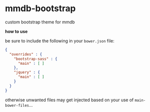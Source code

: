 # mmdb-bootstrap
custom bootstrap theme for mmdb

**how to use**

be sure to include the following in your `bower.json` file:

```json
{
  "overrides" : {
    "bootstrap-sass" : {
      "main" : [ ]
    },
    "jquery" : {
      "main" : [ ]
    }
  }
}
```

otherwise unwanted files may get injected based on your use of `main-bower-files`...
